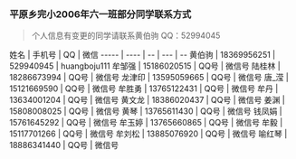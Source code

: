 ### 平原乡完小2006年六一班部分同学联系方式

>个人信息有变更的同学请联系黄伯驹
> QQ：52994045



姓名  | 手机号 | QQ | 微信
----- | ---- | -- | --- | --
黄伯驹 | 18369956251 | 529940945 | huangboju111
牟邹强 | 15186020515 | QQ号 | 微信号
陆桂林 | 18286673994 | QQ号 | 微信号
龙津印 | 13595059665 | QQ号 | 微信号
唐_滢  | 15121669590 | QQ号 | 微信号
牟胜勇 | 13765122431 | QQ号 | 微信号
牟丹   | 13634001204 | QQ号 | 微信号
黄文龙 | 18386020437 | QQ号 | 微信号
姜渊  |  15808008025 | QQ号 | 微信号
黄琴  |  13765611430 | QQ号 | 微信号
钱凤娟 | 15761645292 | QQ号 | 微信号
牟玉婷 | 13765660865 | QQ号 | 微信号
牟毅  | 15117701266 | QQ号 | 微信号
牟刘松  | 13885076920 | QQ号 | 微信号
喻红琴  | 18886341440 | QQ号 | 微信号
